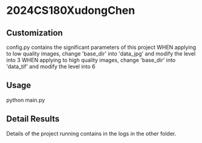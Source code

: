 # 2024CS180XudongChen
## Customization
config.py contains the significant parameters of this project
WHEN applying to low quality images, change 'base_dir' into 'data_jpg' and 
modify the level into 3
WHEN applying to high quality images, change 'base_dir' into 'data_tif' and 
modify the level into 6

## Usage
python main.py

## Detail Results
Details of the project running contains in the logs in the other folder.
